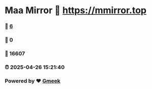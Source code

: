 # Maa Mirror :link: https://mmirror.top 
### :page_facing_up: [6](https://mmirror.top/tag.html) 
### :speech_balloon: 0 
### :hibiscus: 16607 
### :alarm_clock: 2025-04-26 15:21:40 
### Powered by :heart: [Gmeek](https://github.com/Meekdai/Gmeek)
